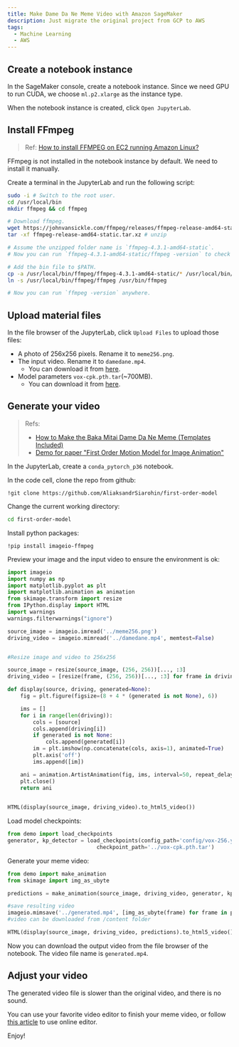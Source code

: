 ```yaml
---
title: Make Dame Da Ne Meme Video with Amazon SageMaker
description: Just migrate the original project from GCP to AWS
tags:
  - Machine Learning
  - AWS
---
```


## Create a notebook instance

In the SageMaker console, create a notebook instance. Since we need GPU to run CUDA, we choose `ml.p2.xlarge` as the instance type.

When the notebook instance is created, click `Open JupyterLab`.

## Install FFmpeg

> Ref: [How to install FFMPEG on EC2 running Amazon Linux?](https://medium.com/@maskaravivek/how-to-install-ffmpeg-on-ec2-running-amazon-linux-451e4a8e2694)

FFmpeg is not installed in the notebook instance by default. We need to install it manually.

Create a terminal in the JupyterLab and run the following script:

```bash
sudo -i # Switch to the root user.
cd /usr/local/bin
mkdir ffmpeg && cd ffmpeg

# Download ffmpeg.
wget https://johnvansickle.com/ffmpeg/releases/ffmpeg-release-amd64-static.tar.xz
tar -xf ffmpeg-release-amd64-static.tar.xz # unzip

# Assume the unzipped folder name is `ffmpeg-4.3.1-amd64-static`.
# Now you can run `ffmpeg-4.3.1-amd64-static/ffmpeg -version` to check whether the bin file is valid.

# Add the bin file to $PATH.
cp -a /usr/local/bin/ffmpeg/ffmpeg-4.3.1-amd64-static/* /usr/local/bin/ffmpeg/
ln -s /usr/local/bin/ffmpeg/ffmpeg /usr/bin/ffmpeg

# Now you can run `ffmpeg -version` anywhere.
```

## Upload material files

In the file browser of the JupyterLab, click `Upload Files` to upload those files:

- A photo of 256x256 pixels. Rename it to `meme256.png`.
- The input video. Rename it to `damedane.mp4`.
  - You can download it from [here](https://www.kapwing.com/videos/5f2831922695a400156ada1e).
- Model parameters `vox-cpk.pth.tar`(~700MB).
  - You can download it from [here](https://drive.google.com/drive/folders/1kZ1gCnpfU0BnpdU47pLM_TQ6RypDDqgw?usp=sharing).

## Generate your video

> Refs:
> - [How to Make the Baka Mitai Dame Da Ne Meme (Templates Included)](https://kapwing.com/resources/baka-mitai-dame-da-ne-meme/)
> - [Demo for paper "First Order Motion Model for Image Animation"](https://colab.research.google.com/github/AliaksandrSiarohin/first-order-model/blob/master/demo.ipynb)

In the JupyterLab, create a `conda_pytorch_p36` notebook.

In the code cell, clone the repo from github:

```
!git clone https://github.com/AliaksandrSiarohin/first-order-model
```

Change the current working directory:

```bash
cd first-order-model
```

Install python packages:

```
!pip install imageio-ffmpeg
```

Preview your image and the input video to ensure the environment is ok:

```python
import imageio
import numpy as np
import matplotlib.pyplot as plt
import matplotlib.animation as animation
from skimage.transform import resize
from IPython.display import HTML
import warnings
warnings.filterwarnings("ignore")

source_image = imageio.imread('../meme256.png')
driving_video = imageio.mimread('../damedane.mp4', memtest=False)


#Resize image and video to 256x256

source_image = resize(source_image, (256, 256))[..., :3]
driving_video = [resize(frame, (256, 256))[..., :3] for frame in driving_video]

def display(source, driving, generated=None):
    fig = plt.figure(figsize=(8 + 4 * (generated is not None), 6))

    ims = []
    for i in range(len(driving)):
        cols = [source]
        cols.append(driving[i])
        if generated is not None:
            cols.append(generated[i])
        im = plt.imshow(np.concatenate(cols, axis=1), animated=True)
        plt.axis('off')
        ims.append([im])

    ani = animation.ArtistAnimation(fig, ims, interval=50, repeat_delay=1000)
    plt.close()
    return ani
    

HTML(display(source_image, driving_video).to_html5_video())
```

Load model checkpoints:

```python
from demo import load_checkpoints
generator, kp_detector = load_checkpoints(config_path='config/vox-256.yaml', 
                            checkpoint_path='../vox-cpk.pth.tar')
```

Generate your meme video:

```python
from demo import make_animation
from skimage import img_as_ubyte

predictions = make_animation(source_image, driving_video, generator, kp_detector, relative=True)

#save resulting video
imageio.mimsave('../generated.mp4', [img_as_ubyte(frame) for frame in predictions])
#video can be downloaded from /content folder

HTML(display(source_image, driving_video, predictions).to_html5_video())
```

Now you can download the output video from the file browser of the notebook. The video file name is `generated.mp4`.

## Adjust your video

The generated video file is slower than the original video, and there is no sound.

You can use your favorite video editor to finish your meme video, or follow [this article](https://www.kapwing.com/resources/baka-mitai-dame-da-ne-meme/#7-save-and-speed-up-your-deepfake) to use online editor.

Enjoy!